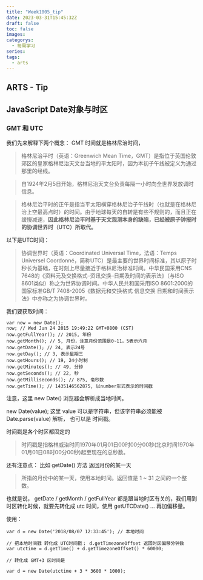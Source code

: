 ```yaml
---
title: "Week1005_tip"
date: 2023-03-31T15:45:32Z
draft: false 
toc: false
images:
categorys:
  - 每周学习
series:
tags:
  - arts 
---
```


## ARTS - Tip

## JavaScript Date对象与时区

### GMT 和 UTC
我们先来解释下两个概念：
GMT 时间就是格林尼治时间，
> 格林尼治平时（英语：Greenwich Mean Time，GMT）是指位于英国伦敦郊区的皇家格林尼治天文台当地的平太阳时，因为本初子午线被定义为通过那里的经线。

> 自1924年2月5日开始，格林尼治天文台负责每隔一小时向全世界发放调时信息。

> 格林尼治平时的正午是指当平太阳横穿格林尼治子午线时（也就是在格林尼治上空最高点时）的时间。由于地球每天的自转是有些不规则的，而且正在缓慢减速，**因此格林尼治平时基于天文观测本身的缺陷，已经被原子钟报时的协调世界时（UTC）所取代。**


以下是UTC时间：
> 协调世界时（英语：Coordinated Universal Time，法语：Temps Universel Coordonné，简称UTC）是最主要的世界时间标准，其以原子时秒长为基础，在时刻上尽量接近于格林尼治标准时间。中华民国采用CNS 7648的《资料元及交换格式–资讯交换–日期及时间的表示法》（与ISO 8601类似）称之为世界协调时间。中华人民共和国采用ISO 8601:2000的国家标准GB/T 7408-2005《数据元和交换格式 信息交换 日期和时间表示法》中亦称之为协调世界时。
> 

我们要获取时间：

```
var now = new Date();
now; // Wed Jun 24 2015 19:49:22 GMT+0800 (CST)
now.getFullYear(); // 2015, 年份
now.getMonth(); // 5, 月份，注意月份范围是0~11，5表示六月
now.getDate(); // 24, 表示24号
now.getDay(); // 3, 表示星期三
now.getHours(); // 19, 24小时制
now.getMinutes(); // 49, 分钟
now.getSeconds(); // 22, 秒
now.getMilliseconds(); // 875, 毫秒数
now.getTime(); // 1435146562875, 以number形式表示的时间戳
```

注意，这里 new Date() 浏览器会解析成当地时间。

new Date(value);
这里 value 可以是字符串，但该字符串必须能被 Date.parse(value) 解析，
也可以是 时间戳。 



时间戳是各个时区都固定的

> 时间戳是指格林威治时间1970年01月01日00时00分00秒(北京时间1970年01月01日08时00分00秒)起至现在的总秒数。
> 


还有注意点：
比如 getDate() 方法 返回月份的某一天
> 所指的月份中的某一天，使用本地时间。返回值是 1 ~ 31 之间的一个整数。

也就是说， getDate / getMonth / getFullYear  都是跟当地时区有关的，我们用到时区转化时候，就要先转化成 utc 时间，使用 getUTCDate() ... 再加偏移量。


使用：

```
var d = new Date('2018/08/07 12:33:45'); // 本地时间

// 把本地时间戳 转化成 UTC时间戳； d.getTimezoneOffset 返回时区偏移分钟数
var utctime = d.getTime() + d.getTimezoneOffset() * 60000;   

// 转化成 GMT+3 区时间是

var d = new Date(utctime + 3 * 3600 * 1000);


```



